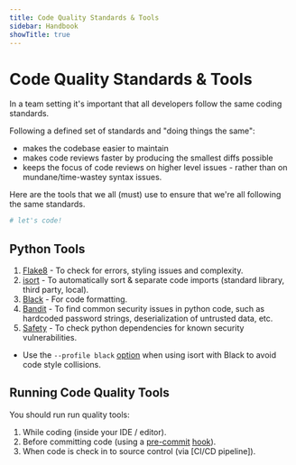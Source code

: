 ```yaml
---
title: Code Quality Standards & Tools
sidebar: Handbook
showTitle: true
---
```


# Code Quality Standards & Tools

In a team setting it's important that all developers follow the same coding standards. 

Following a defined set of standards and "doing things the same":
- makes the codebase easier to maintain
- makes code reviews faster by producing the smallest diffs possible
- keeps the focus of code reviews on higher level issues - rather than on mundane/time-wastey syntax issues.

Here are the tools that we all (must) use to ensure that we're all following the same standards.

```python
# let's code!
```


## Python Tools

1. [Flake8](https://flake8.pycqa.org/en/latest/) - To check for errors, styling issues and complexity.
2. [isort](https://pycqa.github.io/isort/) - To automatically sort & separate code imports (standard library, third party, local).
3. [Black](https://pypi.org/project/black/) - For code formatting.
4. [Bandit](https://bandit.readthedocs.io/en/latest/) - To find common security issues in python code, such as hardcoded password strings, deserialization of untrusted data, etc.
5. [Safety](https://pypi.org/project/safety/) - To check python dependencies for known security vulnerabilities.

* Use the `--profile black` [option](https://pycqa.github.io/isort/docs/configuration/black_compatibility.html) when using isort with Black to avoid code style collisions.

## Running Code Quality Tools

You should run run quality tools:
1. While coding (inside your IDE / editor).
2. Before committing code (using a [pre-commit](https://pre-commit.com/) [hook](https://git-scm.com/book/en/v2/Customizing-Git-Git-Hooks#:~:text=The%20pre%2Dcommit%20hook%20is,to%20inspect%20in%20the%20code)).
3. When code is check in to source control (via [CI/CD pipeline]).